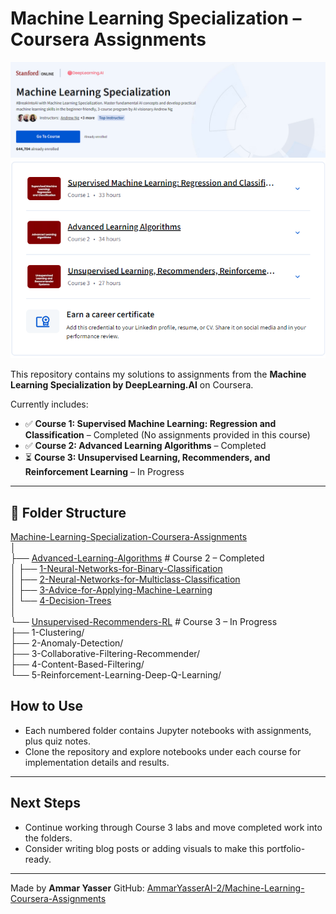 
# Machine Learning Specialization – Coursera Assignments
![alt text](image.png)
![alt text](image-1.png)

This repository contains my solutions to assignments from the **Machine Learning Specialization by DeepLearning.AI** on Coursera.

Currently includes:
- ✅ **Course 1: Supervised Machine Learning: Regression and Classification** – Completed (No assignments provided in this course)
- ✅ **Course 2: Advanced Learning Algorithms** – Completed
- ⏳ **Course 3: Unsupervised Learning, Recommenders, and Reinforcement Learning** – In Progress

---

## 📂 Folder Structure

[Machine-Learning-Specialization-Coursera-Assignments](https://github.com/AmmarYasserAI-2/Machine-Learning-Specialization-Coursera-Assignments)  
│  
├── [Advanced-Learning-Algorithms](https://github.com/AmmarYasserAI-2/Machine-Learning-Coursera-Assignments/tree/main/Advanced%20Learning%20algorithms%20course)                 # Course 2 – Completed  
│   ├── [1-Neural-Networks-for-Binary-Classification](https://github.com/AmmarYasserAI-2/Machine-Learning-Coursera-Assignments/tree/main/Advanced%20Learning%20algorithms%20course/1.%20Neural%20Networks%20for%20Binary%20Classification)  
│   ├── [2-Neural-Networks-for-Multiclass-Classification](https://github.com/AmmarYasserAI-2/Machine-Learning-Coursera-Assignments/tree/main/Advanced%20Learning%20algorithms%20course/2.%20Neural%20Networks%20for%20Multiclass%20Classification)  
│   ├── [3-Advice-for-Applying-Machine-Learning](https://github.com/AmmarYasserAI-2/Machine-Learning-Coursera-Assignments/tree/main/Advanced%20Learning%20algorithms%20course/3.%20Advice%20for%20Applying%20Machine%20Learning)  
│   └── [4-Decision-Trees](https://github.com/AmmarYasserAI-2/Machine-Learning-Coursera-Assignments/tree/main/Advanced%20Learning%20algorithms%20course/4.%20Decision%20Trees)  
│  
└── [Unsupervised-Recommenders-RL](https://github.com/AmmarYasserAI-2/Machine-Learning-Coursera-Assignments/tree/main/Unsupervised%20Learning%2C%20Recommenders%2C%20and%20Reinforcement%20Learning)                 # Course 3 – In Progress  
    ├── 1-Clustering/  
    ├── 2-Anomaly-Detection/  
    ├── 3-Collaborative-Filtering-Recommender/  
    ├── 4-Content-Based-Filtering/  
    └── 5-Reinforcement-Learning-Deep-Q-Learning/  


##  How to Use

* Each numbered folder contains Jupyter notebooks with assignments, plus quiz notes.
* Clone the repository and explore notebooks under each course for implementation details and results.

---

##  Next Steps

* Continue working through Course 3 labs and move completed work into the folders.
* Consider writing blog posts or adding visuals to make this portfolio-ready.

---

Made by **Ammar Yasser**
GitHub: [AmmarYasserAI-2/Machine-Learning-Coursera-Assignments](https://github.com/AmmarYasserAI-2/Machine-Learning-Coursera-Assignments)
